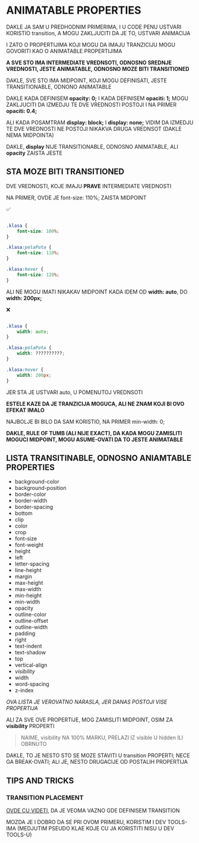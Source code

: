 # ANIMATABLE PROPERTIES

DAKLE JA SAM U PREDHODNIM PRIMERIMA, I U CODE PENU USTVARI KORISTIO transition, A MOGU ZAKLJUCITI DA JE TO, USTVARI ANIMACIJA

I ZATO O PROPERTIJIMA KOJI MOGU DA IMAJU TRANZICIJU MOGU GOVORITI KAO O ANIMATABLE PROPERTIJIMA

**A SVE STO IMA INTERMEDIATE VREDNSOTI, ODNOSNO SREDNJE VREDNOSTI, JESTE ANIMATABLE, ODNOSNO MOZE BITI TRANSITIONED**

DAKLE, SVE STO IMA MIDPOINT, KOJI MOGU DEFINISATI, JESTE TRANSITIONABLE, ODNONO ANIMATABLE

DAKLE KADA DEFINISEM **opacity: 0;** I KADA DEFINISEM **opaciti: 1;** MOGU ZAKLJUCITI DA IZMEDJU TE DVE VREDNOSTI POSTOJI I NA PRIMER **opaciti: 0.4;**

ALI KADA POSAMTRAM **display: block;** I **display: none;** VIDIM DA IZMEDJU TE DVE VREDNOSTI NE POSTOJI NIKAKVA DRUGA VREDNSOT (DAKLE NEMA MIDPOINTA)

DAKLE, **display** NIJE TRANSITIONABLE, ODNOSNO ANIMATABLE, ALI **opacity** ZAISTA JESTE

## STA MOZE BITI TRANSITIONED

DVE VREDNOSTI, KOJE IMAJU **PRAVE** INTERMEDIATE VREDNOSTI

NA PRIMER, OVDE JE font-size: 110%; ZAISTA MIDPOINT

:white_check_mark:

```CSS

.klasa {
    font-size: 100%;
}

.klasa:polaPuta {
    font-size: 110%;
}

.klasa:hover {
    font-size: 120%;
}

```

ALI NE MOGU IMATI NIKAKAV MIDPOINT KADA IDEM OD **width: auto**, DO **width: 200px;**

:x:

```CSS

.klasa {
    width: auto;
}

.klasa:polaPuta {
    width: ??????????;
}

.klasa:hover {
    width: 200px;
}

```

JER STA JE USTVARI auto, U POMENUTOJ VREDNSOTI

**ESTELE KAZE DA JE TRANZICIJA MOGUCA, ALI NE ZNAM KOJI BI OVO EFEKAT IMALO**

NAJBOLJE BI BILO DA SAM KORISTIO, NA PRIMER  min-width: 0;

**DAKLE, RULE OF TUMB (ALI NIJE EXACT), DA KADA MOGU ZAMISLITI MOGUCI MIDPOINT, MOGU ASUME-OVATI DA TO JESTE ANIMATABLE**

## LISTA TRANSITINABLE, ODNOSNO ANIAMTABLE PROPERTIES

- background-color
- background-position
- border-color
- border-width
- border-spacing
- bottom
- clip
- color
- crop
- font-size
- font-weight
- height
- left
- letter-spacing
- line-height
- margin
- max-height
- max-width
- min-height
- min-width
- opacity
- outline-color
- outline-offset
- outline-width
- padding
- right
- text-indent
- text-shadow
- top
- vertical-align
- *visibility*
- width
- word-spacing
- z-index

*OVA LISTA JE VEROVATNO NARASLA, JER DANAS POSTOJI VISE PROPERTIJA*

ALI ZA SVE OVE PROPERTIJE, MOG ZAMISLITI MIDPOINT, OSIM ZA **visibility** PROPERTI

> NAIME, visibility NA 100% MARKU, PRELAZI IZ visible U hidden ILI OBRNUTO

DAKLE, TO JE NESTO STO SE MOZE STAVITI U transition PROPERTI; NECE GA BREAK-OVATI; ALI JE, NESTO DRUGACIJE OD POSTALIH PROPERTIJA

## TIPS AND TRICKS

### TRANSITION PLACEMENT

[OVDE CU VIDETI](https://estelle.github.io/cssmastery/animations/#slide14), DA JE VEOMA VAZNO GDE DEFINISEM TRANSITION

MOZDA JE I DOBRO DA SE PRI OVOM PRIMERU, KORISTIM I DEV TOOLS-IMA (MEDJUTIM PSEUDO KLAE KOJE CU JA KORISTITI NISU U DEV TOOLS-U)

